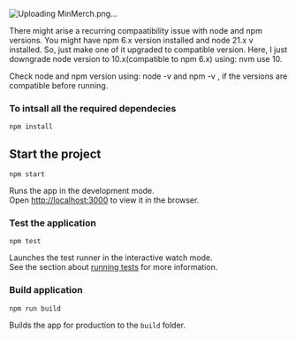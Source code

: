 ![Uploading MinMerch.png…]()

There might arise a recurring compaatibility issue with node and npm versions. You might have npm 6.x version installed and node 21.x v installed. So, just make one of it upgraded to compatible version. Here, I just downgrade node version to 10.x(compatible to npm 6.x) using: nvm use 10.

Check node and npm version using: node -v and npm -v , if the versions are compatible before running.

### To intsall all the required dependecies

```
npm install
```

## Start the project

```
npm start
```

Runs the app in the development mode.<br>
Open [http://localhost:3000](http://localhost:3000) to view it in the browser.

### Test the application

```
npm test
```

Launches the test runner in the interactive watch mode.<br>
See the section about [running tests](https://facebook.github.io/create-react-app/docs/running-tests) for more information.

### Build application

```
npm run build
```

Builds the app for production to the `build` folder.<br>
